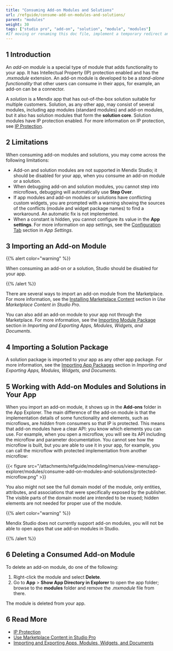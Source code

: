```yaml
---
title: "Consuming Add-on Modules and Solutions"
url: /refguide/consume-add-on-modules-and-solutions/
parent: "modules"
weight: 30
tags: ["studio pro", "add-on", "solution", "module", "modules"]
#If moving or renaming this doc file, implement a temporary redirect and let the respective team know they should update the URL in the product. See Mapping to Products for more details.
---
```


## 1 Introduction

An *add-on module* is a special type of module that adds functionality to your app. It has Intellectual Property (IP) protection enabled and has the *.mxmodule* extension. An add-on module is developed to be a *stand-alone functionality* that other users can consume in their apps, for example, an add-on can be a connector. 

A *solution* is a Mendix app that has out-of-the-box solution suitable for multiple customers. Solution, as any other app, may consist of several modules, including app modules (standard modules) and add-on modules, but it also has solution modules that form the **solution core**. Solution modules have IP protection enabled. For more information on IP protection, see [IP Protection](/appstore/creating-content/sol-ip-protection/). 

## 2 Limitations

When consuming add-on modules and solutions, you may come across the following limitations:

* Add-on and solution modules are not supported in Mendix Studio; it should be disabled for your app, when you consume an add-on module or a solution. 
* When debugging add-on and solution modules, you cannot step into microflows, debugging will automatically use **Step Over**.
* If app modules and add-on modules or solutions have conflicting custom widgets, you are prompted with a warning showing the sources of the conflicts (module and widget package names) to find a workaround. An automatic fix is not implemented.
* When a constant is hidden, you cannot configure its value in the **App settings**. For more information on app settings, see the [Configuration Tab](/refguide/project-settings/#configurations) section in *App Settings*. 

## 3 Importing an Add-on Module 

{{% alert color="warning" %}}

When consuming an add-on or a solution, Studio should be disabled for your app. 

{{% /alert %}}

There are several ways to import an add-on module from the Marketplace. For more information, see the [Installing Marketplace Content](/appstore/general/app-store-content/#install) section in *Use Marketplace Content in Studio Pro*.

You can also add an add-on module to your app not through the Marketplace. For more information, see the [Importing Module Package](/refguide/import-and-export/#import-module) section in *Importing and Exporting Apps, Modules, Widgets, and Documents*. 

## 4 Importing a Solution Package 

A solution package is imported to your app as any other app package. For more information, see  the [Importing App Packages](/refguide/import-and-export/#import-app-package) section in *Importing and Exporting Apps, Modules, Widgets, and Documents*. 

## 5 Working with Add-on Modules and Solutions in Your App

When you import an add-on module, it shows up in the **Add-ons** folder in the App Explorer. The main difference of the add-on module is that the implementation details of some functionality and elements, such as microflows, are *hidden* from consumers so that IP is protected. This means that add-on modules have a clear API: you know which elements you can use. For example, when you open a microflow, you will see its API including the microflow and parameter documentation. You cannot see how the microflow is built, but you are able to use it in your app, for example, you can call the microflow with protected implementation from another microflow:

{{< figure src="/attachments/refguide/modeling/menus/view-menu/app-explorer/modules/consume-add-on-modules-and-solutions/protected-microflow.png" >}}

You also might not see the full domain model of the module, only entities, attributes, and associations that were specifically exposed by the publisher. The visible parts of the domain model are intended to be reused; hidden elements are not needed for proper use of the module.

{{% alert color="warning" %}}

Mendix Studio does not currently support add-on modules, you will not be able to open apps that use add-on modules in Studio.

{{% /alert %}}

## 6 Deleting a Consumed Add-on Module 

To delete an add-on module, do one of the following:

1. Right-click the module and select **Delete**.
1. Go to **App** > **Show App Directory in Explorer** to open the app folder; browse to the **modules** folder and remove the .*mxmodule* file from there.

The module is deleted from your app.

## 6 Read More

* [IP Protection](/appstore/creating-content/sol-ip-protection/)
* [Use Marketplace Content in Studio Pro](/appstore/general/app-store-content/)
* [Importing and Exporting Apps, Modules, Widgets, and Documents](/refguide/import-and-export/)

